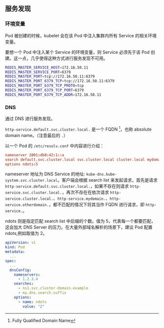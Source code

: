 ## 服务发现
### 环境变量
Pod 被创建的时候，kubelet 会在该 Pod 中注入集群内所有 Service 的相关环境变量。

要想一个 Pod 中注入某个 Service 的环境变量，则 Service 必须先于该 Pod 创建。这一点，几乎使得这种方式进行服务发现不可用。

```bash
REDIS_MASTER_SERVICE_HOST=172.16.50.11
REDIS_MASTER_SERVICE_PORT=6379
REDIS_MASTER_PORT=tcp://172.16.50.11:6379
REDIS_MASTER_PORT_6379_TCP=tcp://172.16.50.11:6379
REDIS_MASTER_PORT_6379_TCP_PROTO=tcp
REDIS_MASTER_PORT_6379_TCP_PORT=6379
REDIS_MASTER_PORT_6379_TCP_ADDR=172.16.50.11
```

### DNS
通过 DNS 进行服务发现。

`http-service.default.svc.cluster.local.` 是一个 FQDN [^1]，也称 absolute domain name。（注意最后的 `.`）

以一个 Pod 的 `/etc/resolv.conf` 中内容进行介绍：

```conf
nameserver 2001:db8:42:1::a
search default.svc.cluster.local svc.cluster.local cluster.local mydomain otherdomain
options ndots:5
```

nameserver 地址为 DNS Service 的地址: `kube-dns.kube-system.svc.cluster.local`。客户端会根据 search list 来发起请求，首先是请求 `http-service.default.svc.cluster.local.`，如果不存在则请求 `http-service.svc.cluster.local.`，再次不存在在依次请求 `http-service.cluster.local.`、`http-service.mydomain.`、`http-service.otherdomain.`，都不匹配的情况下将其当作 FQDN 进行请求，即 `http-service.`。

ndots 则是指定匹配 search list 中后缀的个数。值为 5，代表每一个都要匹配，这会加大 DNS Server 的压力。在大量外部域名解析的场景下，建议 Pod 配置 ndots,例如取值为 2。

```yaml
apiVersion: v1
kind: Pod
metadata:
  ...
spec:
  ...
  dnsConfig:
    nameservers:
      - 1.2.3.4
    searches:
      - ns1.svc.cluster-domain.example
      - my.dns.search.suffix
    options:
      - name: ndots
        value: "2"
```




[^1]: Fully Qualified Domain Name